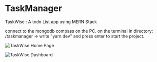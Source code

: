 # TaskManager
TaskWise : A todo List app using MERN Stack

connect to the mongodb compass on the PC.
on the terminal in directory: /taskmanager -> write "yarn dev" and press enter to start the project.

![TaskWise Home Page ](https://github.com/anindyaroypiyal/TaskManager/assets/114648949/9ef6b3e0-fa9a-4503-adbb-4ff8e2016d21)

![TaskWise Dashboard](https://github.com/anindyaroypiyal/TaskManager/assets/114648949/2de3b4ef-202f-46b4-8044-1ffb6a237faa)




